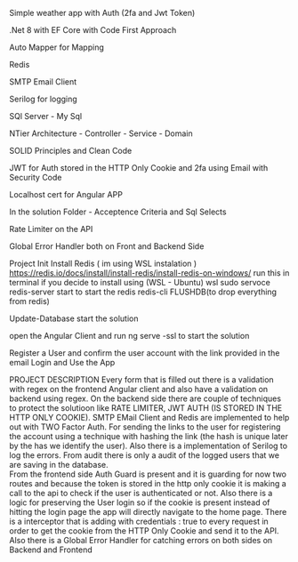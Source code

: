 Simple weather app with Auth (2fa and Jwt Token) 


.Net 8 with EF Core with Code First Approach

Auto Mapper for Mapping

Redis

SMTP Email Client

Serilog for logging

SQl Server - My Sql

NTier Architecture - Controller - Service - Domain

SOLID Principles and Clean Code

JWT for Auth stored in the HTTP Only Cookie and 2fa using Email with Security Code

Localhost cert for Angular APP

In the solution Folder - Acceptence Criteria and Sql Selects

Rate Limiter on the API

Global Error Handler both on Front and Backend Side

Project Init
Install Redis ( im using WSL instalation )
https://redis.io/docs/install/install-redis/install-redis-on-windows/
run this in terminal if you decide to install using (WSL - Ubuntu)
wsl
sudo servoce redis-server start to start the redis 
redis-cli FLUSHDB(to drop everything from redis)

Update-Database
start the solution 

open the Angular Client and run ng serve -ssl to start the solution

Register a User and confirm the user account with the link provided in the email
Login and Use the App

PROJECT DESCRIPTION
Every form that is filled out there is a validation with regex on the frontend Angular client and  also have a validation on backend using regex. On the backend side there are couple of techniques to protect the solutioon like  RATE LIMITER, JWT AUTH (IS STORED IN THE HTTP ONLY COOKIE). SMTP EMail Client and Redis are implemented to help out with TWO Factor Auth. For sending the links to the user for registering the account using a technique with hashing the link (the hash is unique later by the has we identify the user). Also there is a implementation of Serilog to log the errors. From audit there is only a  audit of the logged users that we are saving in the database.   
From the frontend side Auth Guard is present and it is guarding for now two routes and because the token is stored in the http only cookie it is making a call to the api to check if the user is authenticated or not. Also there is a logic for preserving the User login so if the cookie is present instead of hitting the login page the app will directly navigate to the home page. There is a interceptor that is adding with credentials : true to every request in order to get the cookie from the HTTP Only Cookie and send it to the API. Also there is a Global Error Handler for catching errors on both sides on Backend and Frontend



